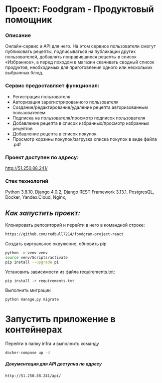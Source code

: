# Проект: Foodgram - Продуктовый помощник
### Описание
Онлайн-сервис и API для него. На этом сервисе пользователи смогут публиковать рецепты, подписываться на публикации других пользователей, добавлять понравившиеся рецепты в список «Избранное», а перед походом в магазин скачивать сводный список продуктов, необходимых для приготовления одного или нескольких выбранных блюд.

### Сервис предоставляет функционал:

- Регистрация пользователя
- Авторизация зарегистрированного пользователя
- Создание/редактирование/удаление рецепта авторизованным пользователем
- Подписка на пользователя/просмотр подписок пользователя
- Добавление рецепта в список избранных/просмотр избранных рецептов
- Добавление рецепта в список покупок
- Просмотр корзины покупок/загрузка списка покупок в виде файла .pdf

### Проект доступен по адресу:
http://51.250.88.241/
### Стек технологий
Python 3.8.10, Django 4.0.2, Django REST Framework 3.13.1, PostgresQL, Docker, Yandex.Cloud, Nginx, 
## _Как запустить проект:_
Клонировать репозиторий и перейти в него в командной строке:
```sh
https://github.com/redbull7214/foodgram-project-react
```
Создать виртуальное окружение, обновить pip
```sh
python -m venv venv
source venv/Scripts/activate
pip install --upgrade pi
```
Установить зависимости из файла requirements.txt:
```
pip install -r requirements.txt
```
Выполнить миграции
```
python manage.py migrate
```
# Запустить приложение в контейнерах
Перейти в папку infra и выполнить команду
```sh
docker-compose up -d
```
##### Документация для API доступна по адресу
```sh
http://51.250.88.241/api/
```